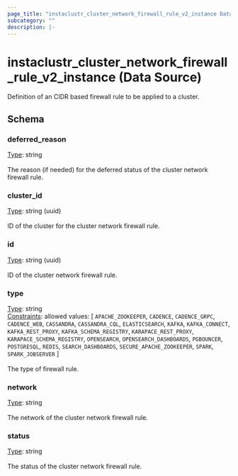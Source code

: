 ```yaml
---
page_title: "instaclustr_cluster_network_firewall_rule_v2_instance Data Source - terraform-provider-instaclustr"
subcategory: ""
description: |-
---
```


# instaclustr_cluster_network_firewall_rule_v2_instance (Data Source)
Definition of an CIDR based firewall rule to be applied to a cluster.

## Schema
### deferred_reason<br>
<ins>Type</ins>: string<br>
<br>The reason (if needed) for the deferred status of the cluster network firewall rule.
### cluster_id<br>
<ins>Type</ins>: string (uuid)<br>
<br>ID of the cluster for the cluster network firewall rule.
### id<br>
<ins>Type</ins>: string (uuid)<br>
<br>ID of the cluster network firewall rule.
### type<br>
<ins>Type</ins>: string<br>
<ins>Constraints</ins>: allowed values: [ `APACHE_ZOOKEEPER`, `CADENCE`, `CADENCE_GRPC`, `CADENCE_WEB`, `CASSANDRA`, `CASSANDRA_CQL`, `ELASTICSEARCH`, `KAFKA`, `KAFKA_CONNECT`, `KAFKA_REST_PROXY`, `KAFKA_SCHEMA_REGISTRY`, `KARAPACE_REST_PROXY`, `KARAPACE_SCHEMA_REGISTRY`, `OPENSEARCH`, `OPENSEARCH_DASHBOARDS`, `PGBOUNCER`, `POSTGRESQL`, `REDIS`, `SEARCH_DASHBOARDS`, `SECURE_APACHE_ZOOKEEPER`, `SPARK`, `SPARK_JOBSERVER` ]<br><br>The type of firewall rule.
### network<br>
<ins>Type</ins>: string<br>
<br>The network of the cluster network firewall rule.
### status<br>
<ins>Type</ins>: string<br>
<br>The status of the cluster network firewall rule.

